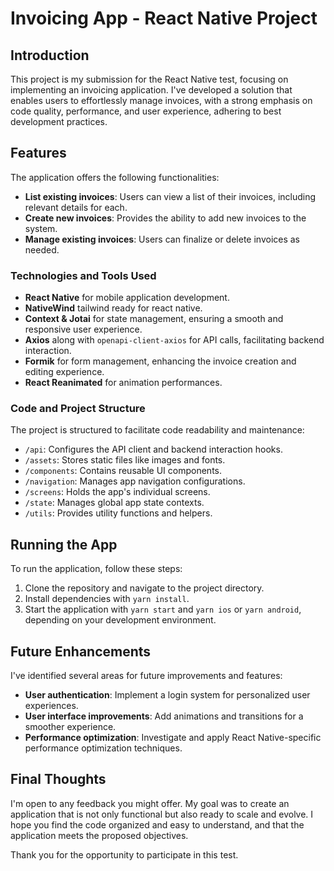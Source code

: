 # Invoicing App - React Native Project

## Introduction

This project is my submission for the React Native test, focusing on implementing an invoicing application. I've developed a solution that enables users to effortlessly manage invoices, with a strong emphasis on code quality, performance, and user experience, adhering to best development practices.

## Features

The application offers the following functionalities:

- **List existing invoices**: Users can view a list of their invoices, including relevant details for each.
- **Create new invoices**: Provides the ability to add new invoices to the system.
- **Manage existing invoices**: Users can finalize or delete invoices as needed.

### Technologies and Tools Used

- **React Native** for mobile application development.
- **NativeWind** tailwind ready for react native.
- **Context & Jotai** for state management, ensuring a smooth and responsive user experience.
- **Axios** along with `openapi-client-axios` for API calls, facilitating backend interaction.
- **Formik** for form management, enhancing the invoice creation and editing experience.
- **React Reanimated** for animation performances.

### Code and Project Structure

The project is structured to facilitate code readability and maintenance:

- `/api`: Configures the API client and backend interaction hooks.
- `/assets`: Stores static files like images and fonts.
- `/components`: Contains reusable UI components.
- `/navigation`: Manages app navigation configurations.
- `/screens`: Holds the app's individual screens.
- `/state`: Manages global app state contexts.
- `/utils`: Provides utility functions and helpers.

## Running the App

To run the application, follow these steps:

1. Clone the repository and navigate to the project directory.
2. Install dependencies with `yarn install`.
3. Start the application with `yarn start` and `yarn ios` or `yarn android`, depending on your development environment.

## Future Enhancements

I've identified several areas for future improvements and features:

- **User authentication**: Implement a login system for personalized user experiences.
- **User interface improvements**: Add animations and transitions for a smoother experience.
- **Performance optimization**: Investigate and apply React Native-specific performance optimization techniques.

## Final Thoughts

I'm open to any feedback you might offer. My goal was to create an application that is not only functional but also ready to scale and evolve. I hope you find the code organized and easy to understand, and that the application meets the proposed objectives.

Thank you for the opportunity to participate in this test.
